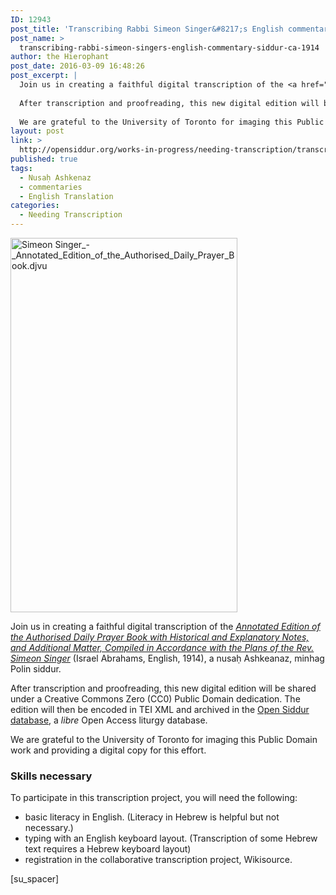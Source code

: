 ```yaml
---
ID: 12943
post_title: 'Transcribing Rabbi Simeon Singer&#8217;s English commentary on the Siddur (ca. 1914)'
post_name: >
  transcribing-rabbi-simeon-singers-english-commentary-siddur-ca-1914
author: the Hierophant
post_date: 2016-03-09 16:48:26
post_excerpt: |
  Join us in creating a faithful digital transcription of the <a href="https://en.wikisource.org/wiki/Index:Annotated_Edition_of_the_Authorised_Daily_Prayer_Book.djvu"><em>Annotated Edition of the Authorised Daily Prayer Book with Historical and Explanatory Notes, and Additional Matter, Compiled in Accordance with the Plans of the Rev. Simeon Singer</em></a> (Israel Abrahams, English, 1914), a nusaḥ Ashkeanaz, minhag Polin siddur.
  
  After transcription and proofreading, this new digital edition will be shared under a Creative Commons Zero (CC0) Public Domain dedication. The edition will then be encoded in TEI XML and archived in the <a href="http://app.opensiddur.org">Open Siddur database</a>, a <em>libre</em> Open Access liturgy database.
  
  We are grateful to the University of Toronto for imaging this Public Domain work and providing a digital copy for this effort.
layout: post
link: >
  http://opensiddur.org/works-in-progress/needing-transcription/transcribing-rabbi-simeon-singers-english-commentary-siddur-ca-1914/
published: true
tags:
  - Nusaḥ Ashkenaz
  - commentaries
  - English Translation
categories:
  - Needing Transcription
---
```

<a href="https://en.wikisource.org/wiki/Index:Annotated_Edition_of_the_Authorised_Daily_Prayer_Book.djvu" rel="attachment wp-att-7987"><img src="http://opensiddur.org/wp-content/uploads/2013/12/Simeon-Singer_-_Annotated_Edition_of_the_Authorised_Daily_Prayer_Book.djvu_.jpg" alt="Simeon Singer_-_Annotated_Edition_of_the_Authorised_Daily_Prayer_Book.djvu" width="363" height="599" class="alignright size-full wp-image-7987" /></a>

Join us in creating a faithful digital transcription of the <a href="https://en.wikisource.org/wiki/Index:Annotated_Edition_of_the_Authorised_Daily_Prayer_Book.djvu"><em>Annotated Edition of the Authorised Daily Prayer Book with Historical and Explanatory Notes, and Additional Matter, Compiled in Accordance with the Plans of the Rev. Simeon Singer</em></a> (Israel Abrahams, English, 1914), a nusaḥ Ashkeanaz, minhag Polin siddur.

After transcription and proofreading, this new digital edition will be shared under a Creative Commons Zero (CC0) Public Domain dedication. The edition will then be encoded in TEI XML and archived in the <a href="http://app.opensiddur.org">Open Siddur database</a>, a <em>libre</em> Open Access liturgy database.

We are grateful to the University of Toronto for imaging this Public Domain work and providing a digital copy for this effort.

<h3>Skills necessary</h3>
To participate in this transcription project, you will need the following:
<ul>
	<li>basic literacy in English. (Literacy in Hebrew is helpful but not necessary.)</li>
	<li>typing with an English keyboard layout. (Transcription of some Hebrew text requires a Hebrew keyboard layout)</li>
	<li>registration in the collaborative transcription project, Wikisource.</li>
</ul>
[su_spacer]